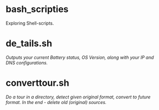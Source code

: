 # bash_scripties

Exploring Shell-scripts.

# de_tails.sh
_Outputs your current Battery status, OS Version, along with your IP and DNS configurations._

# converttour.sh
_Do a tour in a directory, detect given original format, convert to future format.
In the end - delete old (original) sources._
